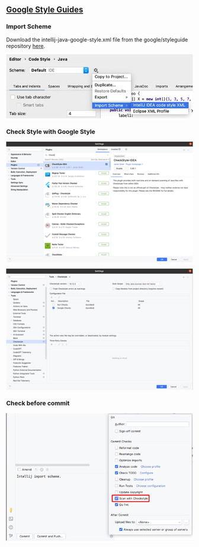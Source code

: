## [Google Style Guides](https://google.github.io/styleguide/)


### Import Scheme
Download the intellij-java-google-style.xml file from the google/styleguide repository [here](https://github.com/google/styleguide/blob/gh-pages/intellij-java-google-style.xml).

![image](intellij-import-scheme.png)

### Check Style with Google Style

![](intellij-check-style-plugin.png)

![](intellij-check-style-plugin-config.png)

### Check before commit

![](intellij-commit-scan-with-check-style.png)